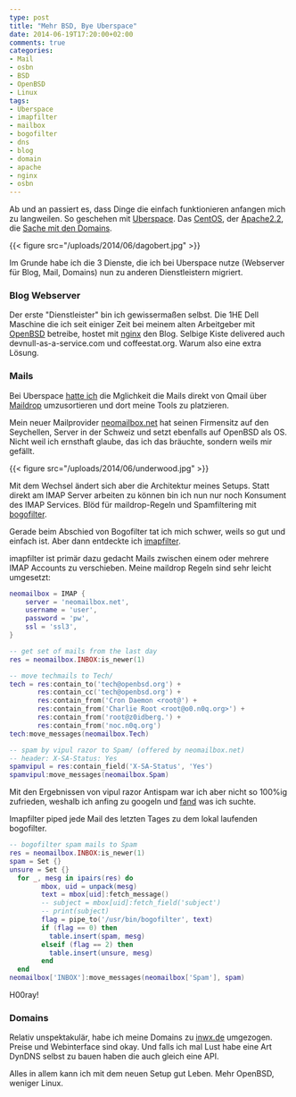 ```yaml
---
type: post
title: "Mehr BSD, Bye Uberspace"
date: 2014-06-19T17:20:00+02:00
comments: true
categories:
- Mail
- osbn
- BSD
- OpenBSD
- Linux
tags:
- Uberspace
- imapfilter
- mailbox
- bogofilter
- dns
- blog
- domain
- apache
- nginx
- osbn
---
```


Ab und an passiert es, dass Dinge die einfach funktionieren anfangen mich
zu langweilen.  So geschehen mit [Uberspace](http://uberspace.de). Das
[CentOS](http://centos.org), der [Apache2.2](http://httpd.apache.org/), die
[Sache mit den Domains](https://wiki.uberspace.de/philosophy:domains).

{{< figure src="/uploads/2014/06/dagobert.jpg" >}}

Im Grunde habe ich die 3 Dienste, die ich bei Uberspace nutze (Webserver für Blog,
Mail, Domains) nun zu anderen Dienstleistern migriert.

### Blog Webserver

Der erste "Dienstleister" bin ich gewissermaßen selbst. Die 1HE Dell
Maschine die ich seit einiger Zeit bei meinem alten Arbeitgeber mit
[OpenBSD](http://openbsd.org) betreibe, hostet mit
[nginx](http://nginx.org) den Blog. Selbige Kiste delivered auch
devnull-as-a-service.com und coffeestat.org. Warum also eine extra Lösung.

### Mails

Bei Uberspace [hatte ich](https://noqqe.de/blog/2013/10/26/spammer-vs-statistik-mit-bogofilter/)
die Mglichkeit die Mails direkt von Qmail über
[Maildrop](http://www.courier-mta.org/maildrop/) umzusortieren und dort
meine Tools zu platzieren.

Mein neuer Mailprovider [neomailbox.net](https://neomailbox.net) hat seinen
Firmensitz auf den Seychellen, Server in der Schweiz und setzt ebenfalls
auf OpenBSD als OS.  Nicht weil ich ernsthaft glaube, das ich das bräuchte,
sondern weils mir gefällt.

{{< figure src="/uploads/2014/06/underwood.jpg" >}}

Mit dem Wechsel ändert sich aber die Architektur meines Setups. Statt
direkt am IMAP Server arbeiten zu können bin ich nun nur noch Konsument des
IMAP Services.  Blöd für maildrop-Regeln und Spamfiltering mit
[bogofilter](http://bogofilter.sourceforge.net/).

Gerade beim Abschied von Bogofilter tat ich mich schwer, weils so gut und
einfach ist. Aber dann entdeckte ich
[imapfilter](https://github.com/lefcha/imapfilter).

imapfilter ist primär dazu gedacht Mails zwischen einem oder mehrere IMAP
Accounts zu verschieben.  Meine maildrop Regeln sind sehr leicht umgesetzt:

``` lua
neomailbox = IMAP {
    server = 'neomailbox.net',
    username = 'user',
    password = 'pw',
    ssl = 'ssl3',
}

-- get set of mails from the last day
res = neomailbox.INBOX:is_newer(1)

-- move techmails to Tech/
tech = res:contain_to('tech@openbsd.org') +
       res:contain_cc('tech@openbsd.org') +
       res:contain_from('Cron Daemon <root@') +
       res:contain_from('Charlie Root <root@o0.n0q.org>') +
       res:contain_from('root@z0idberg.') +
       res:contain_from('noc.n0q.org')
tech:move_messages(neomailbox.Tech)

-- spam by vipul razor to Spam/ (offered by neomailbox.net)
-- header: X-SA-Status: Yes
spamvipul = res:contain_field('X-SA-Status', 'Yes')
spamvipul:move_messages(neomailbox.Spam)
```

Mit den Ergebnissen von vipul razor Antispam war ich aber nicht so 100%ig
zufrieden, weshalb ich anfing zu googeln und
[fand](https://gist.github.com/battlemidget/5758764) was ich suchte.

Imapfilter piped jede Mail des letzten Tages zu dem lokal laufenden
bogofilter.

``` lua
-- bogofilter spam mails to Spam
res = neomailbox.INBOX:is_newer(1)
spam = Set {}
unsure = Set {}
  for _, mesg in ipairs(res) do
        mbox, uid = unpack(mesg)
        text = mbox[uid]:fetch_message()
        -- subject = mbox[uid]:fetch_field('subject')
        -- print(subject)
        flag = pipe_to('/usr/bin/bogofilter', text)
        if (flag == 0) then
          table.insert(spam, mesg)
        elseif (flag == 2) then
          table.insert(unsure, mesg)
        end
  end
neomailbox['INBOX']:move_messages(neomailbox['Spam'], spam)
```

H00ray!

### Domains

Relativ unspektakulär, habe ich meine Domains zu
[inwx.de](https://www.inwx.com/en) umgezogen.  Preise und Webinterface sind
okay. Und falls ich mal Lust habe eine Art DynDNS selbst zu bauen haben die
auch gleich eine API.

Alles in allem kann ich mit dem neuen Setup gut Leben. Mehr OpenBSD,
weniger Linux.
